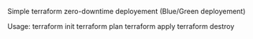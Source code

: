 Simple terraform zero-downtime deployement (Blue/Green deployement)

Usage:
  terraform init
  terraform plan
  terraform apply
  terraform destroy
